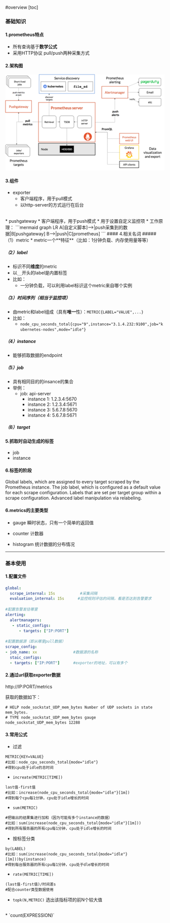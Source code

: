 #overview
[toc]
### 基础知识
#### 1.prometheus特点
* 所有查询基于**数学公式**
* 采用HTTP协议 pull/push两种采集方式
#### 2.架构图
![architecture](./imgs/overview_1.png)
#### 3.组件
* exporter
  * 客户端程序，用于pull模式
  * 以http-server的方式运行在后台
</br>
* pushgateway
  * 客户端程序，用于push模式
  * 用于设置自定义监控项
  * 工作原理：
  ```mermaid
  graph LR
  A[自定义脚本]-->|push采集到的数据|B[pushgateway]
  B-->|push|C[prometheus]
  ```
#### 4.相关名词
##### （1）metric
* metric一个**特征**（比如：1分钟负载、内存使用量等等）

##### （2）label
* 标识不同**维度**的metric
* 以`__`开头的label是内置标签
* 比如：
  * 一分钟负载，可以利用label标识这个metric来自哪个实例

##### （3）时间序列（相当于监控项）
* 由metric和label组成（具有**唯一**性）：`METRIC{LABEL="VALUE",...}`
* 比如：
  * `node_cpu_seconds_total{cpu="9",instance="3.1.4.232:9100",job="kubernetes-nodes",mode="idle"}`

##### （4）instance
* 能够抓取数据的endpoint
##### （5）job
* 具有相同目的的insance的集合
* 举例：
  * job: api-server
    * instance 1: 1.2.3.4:5670
    * instance 2: 1.2.3.4:5671
    * instance 3: 5.6.7.8:5670
    * instance 4: 5.6.7.8:5671
##### （6）target

#### 5.抓取时自动生成的标签
* job
* instance

#### 6.标签的阶段
Global labels, which are assigned to every target scraped by the Prometheus instance.
The job label, which is configured as a default value for each scrape configuration.
Labels that are set per target group within a scrape configuration.
Advanced label manipulation via relabeling.

#### 6.metrics的主要类型
* gauge
瞬时状态，只有一个简单的返回值

* counter
计数器

* histogram
统计数据的分布情况
***
### 基本使用
#### 1.配置文件
```yaml
global:
  scrape_internal: 15s           #采集间隔
  evaluation_internal: 15s      #监控规则评估的间隔，看是否达到告警要求

#配置告警发往哪里
alerting:
  alertmanagers:
   - static_configs:
      - targets: ["IP:PORT"]

#配置数据源（即从哪里pull数据）
scrape_config:
- job_name: xx                #数据源的名称
  staic_configs:
  - targets: ["IP:PORT"]      #exporter的地址，可以有多个
```
#### 2.通过url获取exporter数据
http://IP:PORT/metrics

获取的数据如下：
```
# HELP node_sockstat_UDP_mem_bytes Number of UDP sockets in state mem_bytes.
# TYPE node_sockstat_UDP_mem_bytes gauge
node_sockstat_UDP_mem_bytes 12288
```

#### 3.常用公式
* 过滤
```shell
METRIC{KEY=VALUE}
#比如：node_cpu_seconds_total{mode="idle"}
#得到cpu处于idle的总时间
```
* `increate(METRIC[TIME])`
```shell
last值-first值
#比如：increase(node_cpu_seconds_total{mode="idle"}[1m])
#得到每个cpu每1分钟，cpu处于idle增长的时间
```
* `sum(METRIC)`
```shell
#把输出的结果集进行加和（因为可能有多个instance的数据）
#比如：sum(increase(node_cpu_seconds_total{mode="idle"}[1m]))
#得到所有服务器的所有cpu每1分钟，cpu处于idle增长的时间
```
* 按标签分类
```shell
by(LABEL)
#比如：sum(increase(node_cpu_seconds_total{mode="idle"}[1m]))by(instance)
#得到每台服务器的所有cpu每1分钟，cpu处于dle增长的时间
```
* `rate(METRIC[TIME])`
```shell
(last值-first值)/时间差s
#配合counter类型数据使用
```
* `topk(N,METRIC)`
选出该指标项的前N个较大值
</br>
* `count(EXPRESSION)`
